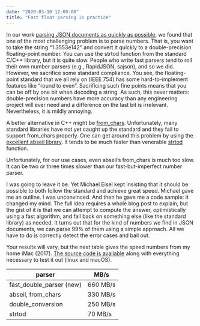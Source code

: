 ```yaml
---
date: "2020-03-10 12:00:00"
title: "Fast float parsing in practice"
---
```




In our work [parsing JSON documents as quickly as possible](https://github.com/lemire/simdjson), we found that one of the most challenging problem is to parse numbers. That is, you want to take the string &ldquo;1.3553e142&rdquo; and convert it quickly to a double-precision floating-point number. You can use the strtod function from the standard C/C++ library, but it is quite slow. People who write fast parsers tend to roll their own number parsers (e.g., RapidJSON, sajson), and so we did. However, we sacrifice some standard compliance. You see, the floating-point standard that we all rely on (IEEE 754) has some hard-to-implement features like &ldquo;round to even&rdquo;. Sacrificing such fine points means that you can be off by one bit when decoding a string. As such, this never matters: double-precision numbers have more accuracy than any engineering project will ever need and a difference on the last bit is irrelevant. Nevertheless, it is mildly annoying.

A better alternative in C++ might be [from_chars](https://en.cppreference.com/w/cpp/utility/from_chars). Unfortunately, many standard libraries have not yet caught up the standard and they fail to support from_chars properly. One can get around this problem by using the [excellent abseil library](https://github.com/abseil/abseil-cpp). It tends to be much faster than venerable [strtod](http://www.cplusplus.com/reference/cstdlib/strtod/) function.

Unfortunately, for our use cases, even abseil&rsquo;s from_chars is much too slow. It can be two or three times slower than our fast-but-imperfect number parser.

I was going to leave it be. Yet Michael Eisel kept insisting that it should be possible to both follow the standard and achieve great speed. Michael gave me an outline. I was unconvinced. And then he gave me a code sample: it changed my mind. The full idea requires a whole blog post to explain, but the gist of it is that we can attempt to compute the answer, optimistically using a fast algorithm, and fall back on something else (like the standard library) as needed. It turns out that for the kind of numbers we find in JSON documents, we can parse 99% of them using a simple approach. All we have to do is correctly detect the error cases and bail out.

Your results will vary, but the next table gives the speed numbers from my home iMac (2017). [The source code is available](https://github.com/lemire/fast_double_parser) along with everything necessary to test it out (linux and macOS).

parser                   |MB/s                     |
-------------------------|-------------------------|
fast_double_parser (new) |660 MB/s                 |
abseil, from_chars       |330 MB/s                 |
double_conversion        |250 MB/s                 |
strtod                   |70 MB/s                  |


